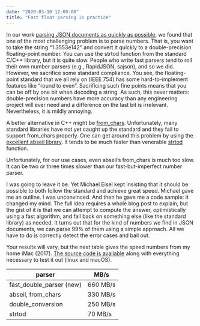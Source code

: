 ```yaml
---
date: "2020-03-10 12:00:00"
title: "Fast float parsing in practice"
---
```




In our work [parsing JSON documents as quickly as possible](https://github.com/lemire/simdjson), we found that one of the most challenging problem is to parse numbers. That is, you want to take the string &ldquo;1.3553e142&rdquo; and convert it quickly to a double-precision floating-point number. You can use the strtod function from the standard C/C++ library, but it is quite slow. People who write fast parsers tend to roll their own number parsers (e.g., RapidJSON, sajson), and so we did. However, we sacrifice some standard compliance. You see, the floating-point standard that we all rely on (IEEE 754) has some hard-to-implement features like &ldquo;round to even&rdquo;. Sacrificing such fine points means that you can be off by one bit when decoding a string. As such, this never matters: double-precision numbers have more accuracy than any engineering project will ever need and a difference on the last bit is irrelevant. Nevertheless, it is mildly annoying.

A better alternative in C++ might be [from_chars](https://en.cppreference.com/w/cpp/utility/from_chars). Unfortunately, many standard libraries have not yet caught up the standard and they fail to support from_chars properly. One can get around this problem by using the [excellent abseil library](https://github.com/abseil/abseil-cpp). It tends to be much faster than venerable [strtod](http://www.cplusplus.com/reference/cstdlib/strtod/) function.

Unfortunately, for our use cases, even abseil&rsquo;s from_chars is much too slow. It can be two or three times slower than our fast-but-imperfect number parser.

I was going to leave it be. Yet Michael Eisel kept insisting that it should be possible to both follow the standard and achieve great speed. Michael gave me an outline. I was unconvinced. And then he gave me a code sample: it changed my mind. The full idea requires a whole blog post to explain, but the gist of it is that we can attempt to compute the answer, optimistically using a fast algorithm, and fall back on something else (like the standard library) as needed. It turns out that for the kind of numbers we find in JSON documents, we can parse 99% of them using a simple approach. All we have to do is correctly detect the error cases and bail out.

Your results will vary, but the next table gives the speed numbers from my home iMac (2017). [The source code is available](https://github.com/lemire/fast_double_parser) along with everything necessary to test it out (linux and macOS).

parser                   |MB/s                     |
-------------------------|-------------------------|
fast_double_parser (new) |660 MB/s                 |
abseil, from_chars       |330 MB/s                 |
double_conversion        |250 MB/s                 |
strtod                   |70 MB/s                  |


